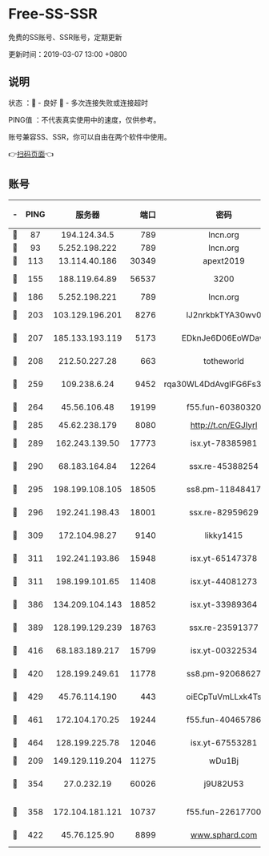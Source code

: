 # Free-SS-SSR

免费的SS账号、SSR账号，定期更新

更新时间：2019-03-07 13:00 +0800

## 说明

状态     ：🙂 - 良好 🙁 - 多次连接失败或连接超时

PING值   ：不代表真实使用中的速度，仅供参考。

账号兼容SS、SSR，你可以自由在两个软件中使用。

👉[扫码页面](https://liesauer.github.io/Free-SS-SSR/)👈

## 账号

|-|PING|服务器|端口|密码|加密方式|区域|
|:----:|:----:|:-----:|-----:|:----:|:----:|:----:|
|🙂|87|194.124.34.5|789|lncn.org|rc4|JP|
|🙂|93|5.252.198.222|789|lncn.org|rc4|JP|
|🙂|113|13.114.40.186|30349|apext2019|chacha20|JP|
|🙂|155|188.119.64.89|56537|3200|aes-256-cfb|RU|
|🙂|186|5.252.198.221|789|lncn.org|rc4|JP|
|🙂|203|103.129.196.201|8276|lJ2nrkbkTYA30wv0|aes-256-cfb|US|
|🙂|207|185.133.193.119|5173|EDknJe6D06EoWDaw|aes-256-cfb|US|
|🙂|208|212.50.227.28|663|totheworld|aes-256-cfb|US|
|🙂|259|109.238.6.24|9452|rqa30WL4DdAvgIFG6Fs3znzTa|aes-256-cfb|FR|
|🙂|264|45.56.106.48|19199|f55.fun-60380320|aes-256-cfb|US|
|🙂|285|45.62.238.179|8080|http://t.cn/EGJIyrl|rc4-md5|CA|
|🙂|289|162.243.139.50|17773|isx.yt-78385981|aes-256-cfb|US|
|🙂|290|68.183.164.84|12264|ssx.re-45388254|aes-256-cfb|US|
|🙂|295|198.199.108.105|18505|ss8.pm-11848417|aes-256-cfb|US|
|🙂|296|192.241.198.43|18001|ssx.re-82959629|aes-256-cfb|US|
|🙂|309|172.104.98.27|9140|likky1415|aes-256-cfb|JP|
|🙂|311|192.241.193.86|15948|isx.yt-65147378|aes-256-cfb|US|
|🙂|311|198.199.101.65|11408|isx.yt-44081273|aes-256-cfb|US|
|🙂|386|134.209.104.143|18852|isx.yt-33989364|aes-256-cfb|SG|
|🙂|389|128.199.129.239|18763|ssx.re-23591377|aes-256-cfb|SG|
|🙂|416|68.183.189.217|15799|isx.yt-00322534|aes-256-cfb|SG|
|🙂|420|128.199.249.61|11778|ss8.pm-92068627|aes-256-cfb|SG|
|🙂|429|45.76.114.190|443|oiECpTuVmLLxk4Ts|aes-256-cfb|AU|
|🙂|461|172.104.170.25|19244|f55.fun-40465786|aes-256-cfb|SG|
|🙂|464|128.199.225.78|12046|isx.yt-67553281|aes-256-cfb|SG|
|🙂|209|149.129.119.204|11275|wDu1Bj|rc4-md5|HK|
|🙂|354|27.0.232.19|60026|j9U82U53|xchacha20-ietf-poly1305|HK|
|🙂|358|172.104.181.121|10737|f55.fun-22617700|aes-256-cfb|SG|
|🙁|422|45.76.125.90|8899|www.sphard.com|aes-256-cfb|AU|
